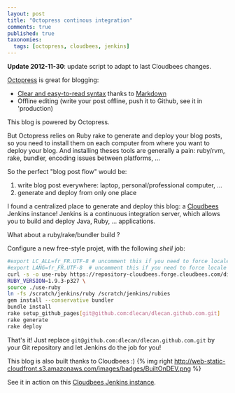 ```yaml
---
layout: post
title: "Octopress continous integration"
comments: true
published: true
taxonomies: 
  tags: [octopress, cloudbees, jenkins]
---
```


**Update 2012-11-30**: update script to adapt to last Cloudbees changes.

[Octopress](http://octopress.org) is great for blogging:

 - [Clear and easy-to-read syntax](http://daringfireball.net/projects/markdown/syntax/) thanks to [Markdown](http://daringfireball.net/projects/markdown/syntax/)
 - Offline editing (write your post offline, push it to Github, see it in 'production)

This blog is powered by Octopress.

But Octopress relies on Ruby rake to generate and deploy your blog posts, so you need to install them on each computer from where you want to deploy your blog.
And installing theses tools are generally a pain: ruby/rvm, rake, bundler, encoding issues between platforms, ...

So the perfect "blog post flow" would be:

 1. write blog post everywhere: laptop, personal/professional computer, ...
 2. generate and deploy from only one place

I found a centralized place to generate and deploy this blog: a [Cloudbees](http://www.cloudbees.com) Jenkins instance!
Jenkins is a continuous integration server, which allows you to build and deploy Java, Ruby, ... applications.

What about a ruby/rake/bundler build ?

Configure a new free-style projet, with the following *shell* job:

```sh
#export LC_ALL=fr_FR.UTF-8 # uncomment this if you need to force locale
#export LANG=fr_FR.UTF-8  # uncomment this if you need to force locale
curl -s -o use-ruby https://repository-cloudbees.forge.cloudbees.com/distributions/ci-addons/ruby/use-ruby
RUBY_VERSION=1.9.3-p327 \
source ./use-ruby
ln -fs /scratch/jenkins/ruby /scratch/jenkins/rubies
gem install --conservative bundler
bundle install
rake setup_github_pages[git@github.com:dlecan/dlecan.github.com.git]
rake generate
rake deploy
```
That's it! Just replace `git@github.com:dlecan/dlecan.github.com.git` by your Git repository and let Jenkins do the job for you!

This blog is also built thanks to Cloudbees :) {% img right http://web-static-cloudfront.s3.amazonaws.com/images/badges/BuiltOnDEV.png %}

See it in action on this [Cloudbees Jenkins instance](https://play-war.ci.cloudbees.com/job/dlecan.github.io/).
